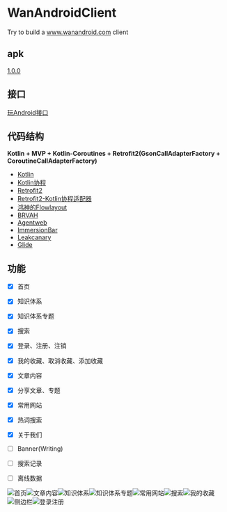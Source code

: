 # WanAndroidClient
Try to build a www.wanandroid.com client

## apk
[1.0.0](https://raw.githubusercontent.com/wangzailfm/WanAndroidClient/master/app/release/app-release.apk)

## 接口
[玩Android接口](http://www.wanandroid.com/blog/show/2)

## 代码结构
**Kotlin + MVP + Kotlin-Coroutines + Retrofit2(GsonCallAdapterFactory + CoroutineCallAdapterFactory)**

- [Kotlin](https://github.com/JetBrains/kotlin)
- [Kotlin协程](https://github.com/Kotlin/kotlinx.coroutines/blob/master/coroutines-guide.md)
- [Retrofit2](https://github.com/square/retrofit)
- [Retrofit2-Kotlin协程适配器](https://github.com/JakeWharton/retrofit2-kotlin-coroutines-adapter)
- [鸿神的Flowlayout](https://github.com/hongyangAndroid/FlowLayout)
- [BRVAH](https://github.com/CymChad/BaseRecyclerViewAdapterHelper)
- [Agentweb](https://github.com/Justson/AgentWeb)
- [ImmersionBar](https://github.com/gyf-dev/ImmersionBar)
- [Leakcanary](https://github.com/square/leakcanary)
- [Glide](https://github.com/bumptech/glide)

## 功能
- [x] 首页
- [x] 知识体系
- [x] 知识体系专题
- [x] 搜索
- [x] 登录、注册、注销
- [x] 我的收藏、取消收藏、添加收藏
- [x] 文章内容
- [x] 分享文章、专题
- [x] 常用网站
- [x] 热词搜索
- [x] 关于我们
- [ ] Banner(Writing)
- [ ] 搜索记录
- [ ] 离线数据


![首页](http://ovlhlis72.bkt.clouddn.com/17-12-28/57356814.jpg?imageView2/2/w/300/q/95)![文章内容](http://ovlhlis72.bkt.clouddn.com/17-12-28/71677892.jpg?imageView2/2/w/300/q/95)![知识体系](http://ovlhlis72.bkt.clouddn.com/17-12-28/99475686.jpg?imageView2/2/w/300/q/95)![知识体系专题](http://ovlhlis72.bkt.clouddn.com/17-12-28/19601277.jpg?imageView2/2/w/300/q/95)![常用网站](http://ovlhlis72.bkt.clouddn.com/17-12-28/77418675.jpg?imageView2/2/w/300/q/95)![搜索](http://ovlhlis72.bkt.clouddn.com/17-12-28/85932183.jpg?imageView2/2/w/300/q/95)![我的收藏](http://ovlhlis72.bkt.clouddn.com/17-12-28/71040266.jpg?imageView2/2/w/300/q/95)![侧边栏](http://ovlhlis72.bkt.clouddn.com/17-12-28/5019523.jpg?imageView2/2/w/300/q/95)![登录注册](http://ovlhlis72.bkt.clouddn.com/17-12-28/90744154.jpg?imageView2/2/w/300/q/95)

